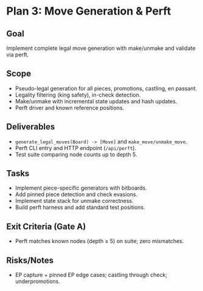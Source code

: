 # Plan 3: Move Generation & Perft

## Goal
Implement complete legal move generation with make/unmake and validate via perft.

## Scope
- Pseudo-legal generation for all pieces, promotions, castling, en passant.
- Legality filtering (king safety), in-check detection.
- Make/unmake with incremental state updates and hash updates.
- Perft driver and known reference positions.

## Deliverables
- `generate_legal_moves(Board) -> [Move]` and `make_move/unmake_move`.
- Perft CLI entry and HTTP endpoint (`/api/perft`).
- Test suite comparing node counts up to depth 5.

## Tasks
- Implement piece-specific generators with bitboards.
- Add pinned piece detection and check evasions.
- Implement state stack for unmake correctness.
- Build perft harness and add standard test positions.

## Exit Criteria (Gate A)
- Perft matches known nodes (depth ≥ 5) on suite; zero mismatches.

## Risks/Notes
- EP capture + pinned EP edge cases; castling through check; underpromotions.

